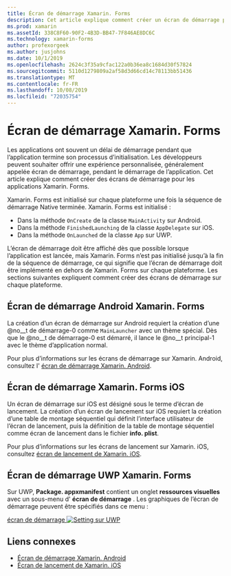 ```yaml
---
title: Écran de démarrage Xamarin. Forms
description: Cet article explique comment créer un écran de démarrage pour une application Xamarin. Forms.
ms.prod: xamarin
ms.assetId: 338C8F60-90F2-4B3D-BB47-7F846AE8DC6C
ms.technology: xamarin-forms
author: profexorgeek
ms.author: jusjohns
ms.date: 10/1/2019
ms.openlocfilehash: 2624c3f35a9cfac122a0b36ea8c1684d30f57824
ms.sourcegitcommit: 5110d1279809a2af58d3d66cd14c78113bb51436
ms.translationtype: MT
ms.contentlocale: fr-FR
ms.lasthandoff: 10/08/2019
ms.locfileid: "72035754"
---
```

# <a name="xamarinforms-splash-screen"></a>Écran de démarrage Xamarin. Forms

Les applications ont souvent un délai de démarrage pendant que l’application termine son processus d’initialisation. Les développeurs peuvent souhaiter offrir une expérience personnalisée, généralement appelée écran de démarrage, pendant le démarrage de l’application. Cet article explique comment créer des écrans de démarrage pour les applications Xamarin. Forms.

Xamarin. Forms est initialisé sur chaque plateforme une fois la séquence de démarrage Native terminée. Xamarin. Forms est initialisé :

- Dans la méthode `OnCreate` de la classe `MainActivity` sur Android.
- Dans la méthode `FinishedLaunching` de la classe `AppDelegate` sur iOS.
- Dans la méthode `OnLaunched` de la classe `App` sur UWP.

L’écran de démarrage doit être affiché dès que possible lorsque l’application est lancée, mais Xamarin. Forms n’est pas initialisé jusqu’à la fin de la séquence de démarrage, ce qui signifie que l’écran de démarrage doit être implémenté en dehors de Xamarin. Forms sur chaque plateforme. Les sections suivantes expliquent comment créer des écrans de démarrage sur chaque plateforme.

## <a name="xamarinforms-android-splash-screen"></a>Écran de démarrage Android Xamarin. Forms

La création d’un écran de démarrage sur Android requiert la création d’une @no__t de démarrage-0 comme `MainLauncher` avec un thème spécial. Dès que le @no__t de démarrage-0 est démarré, il lance le @no__t principal-1 avec le thème d’application normal.

Pour plus d’informations sur les écrans de démarrage sur Xamarin. Android, consultez l' [écran de démarrage Xamarin. Android](~/android/user-interface/splash-screen.md).

## <a name="xamarinforms-ios-splash-screen"></a>Écran de démarrage Xamarin. Forms iOS

Un écran de démarrage sur iOS est désigné sous le terme d’écran de lancement. La création d’un écran de lancement sur iOS requiert la création d’une table de montage séquentiel qui définit l’interface utilisateur de l’écran de lancement, puis la définition de la table de montage séquentiel comme écran de lancement dans le fichier **info. plist**.

Pour plus d’informations sur les écrans de lancement sur Xamarin. iOS, consultez [écran de lancement de Xamarin. iOS](~/ios/app-fundamentals/images-icons/launch-screens.md).

## <a name="xamarinforms-uwp-splash-screen"></a>Écran de démarrage UWP Xamarin. Forms

Sur UWP, **Package. appxmanifest** contient un onglet **ressources visuelles** avec un sous-menu d' **écran de démarrage** . Les graphiques de l’écran de démarrage peuvent être spécifiés dans ce menu :

[écran de démarrage ![Setting sur UWP](splashscreen-images/uwp-splashscreen-cropped.png)](splashscreen-images/uwp-splashscreen.png#lightbox)

## <a name="related-links"></a>Liens connexes

- [Écran de démarrage Xamarin. Android](~/android/user-interface/splash-screen.md)
- [Écran de lancement de Xamarin. iOS](~/ios/app-fundamentals/images-icons/launch-screens.md)
